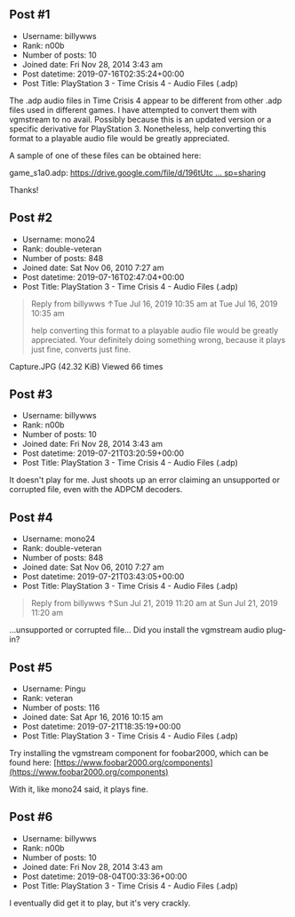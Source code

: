 ## Post #1
- Username: billywws
- Rank: n00b
- Number of posts: 10
- Joined date: Fri Nov 28, 2014 3:43 am
- Post datetime: 2019-07-16T02:35:24+00:00
- Post Title: PlayStation 3 - Time Crisis 4 - Audio Files (.adp)

The .adp audio files in Time Crisis 4 appear to be different from other .adp files used in different games. I have attempted to convert them with vgmstream to no avail. Possibly because this is an updated version or a specific derivative for PlayStation 3. Nonetheless, help converting this format to a playable audio file would be greatly appreciated.

A sample of one of these files can be obtained here:

game_s1a0.adp: [https://drive.google.com/file/d/196tUtc ... sp=sharing](https://drive.google.com/file/d/196tUtck7hot8J1Go7-Z5xs73RAB3wpxe/view?usp=sharing)

Thanks!
## Post #2
- Username: mono24
- Rank: double-veteran
- Number of posts: 848
- Joined date: Sat Nov 06, 2010 7:27 am
- Post datetime: 2019-07-16T02:47:04+00:00
- Post Title: PlayStation 3 - Time Crisis 4 - Audio Files (.adp)

> Reply from billywws ↑Tue Jul 16, 2019 10:35 am at Tue Jul 16, 2019 10:35 am
>
> help converting this format to a playable audio file would be greatly appreciated.
Your definitely doing something wrong, because it plays just fine, converts just fine.



Capture.JPG (42.32 KiB) Viewed 66 times
## Post #3
- Username: billywws
- Rank: n00b
- Number of posts: 10
- Joined date: Fri Nov 28, 2014 3:43 am
- Post datetime: 2019-07-21T03:20:59+00:00
- Post Title: PlayStation 3 - Time Crisis 4 - Audio Files (.adp)

It doesn't play for me. Just shoots up an error claiming an unsupported or corrupted file, even with the ADPCM decoders.
## Post #4
- Username: mono24
- Rank: double-veteran
- Number of posts: 848
- Joined date: Sat Nov 06, 2010 7:27 am
- Post datetime: 2019-07-21T03:43:05+00:00
- Post Title: PlayStation 3 - Time Crisis 4 - Audio Files (.adp)

> Reply from billywws ↑Sun Jul 21, 2019 11:20 am at Sun Jul 21, 2019 11:20 am
>
> 
...unsupported or corrupted file...
Did you install the vgmstream audio plug-in?
## Post #5
- Username: Pingu
- Rank: veteran
- Number of posts: 116
- Joined date: Sat Apr 16, 2016 10:15 am
- Post datetime: 2019-07-21T18:35:19+00:00
- Post Title: PlayStation 3 - Time Crisis 4 - Audio Files (.adp)

Try installing the vgmstream component for foobar2000, which can be found here:
[https://www.foobar2000.org/components](https://www.foobar2000.org/components)

With it, like mono24 said, it plays fine.
## Post #6
- Username: billywws
- Rank: n00b
- Number of posts: 10
- Joined date: Fri Nov 28, 2014 3:43 am
- Post datetime: 2019-08-04T00:33:36+00:00
- Post Title: PlayStation 3 - Time Crisis 4 - Audio Files (.adp)

I eventually did get it to play, but it's very crackly.
